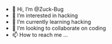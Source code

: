 - 👋 Hi, I’m @Zuck-Bug
- 👀 I’m interested in hacking
- 🌱 I’m currently learning hacking
- 💞️ I’m looking to collaborate on coding
- 📫 How to reach me ...

<!---
Zuck-Bug/Zuck-Bug is a ✨ special ✨ repository because its `README.md` (this file) appears on your GitHub profile.
You can click the Preview link to take a look at your changes.
--->

